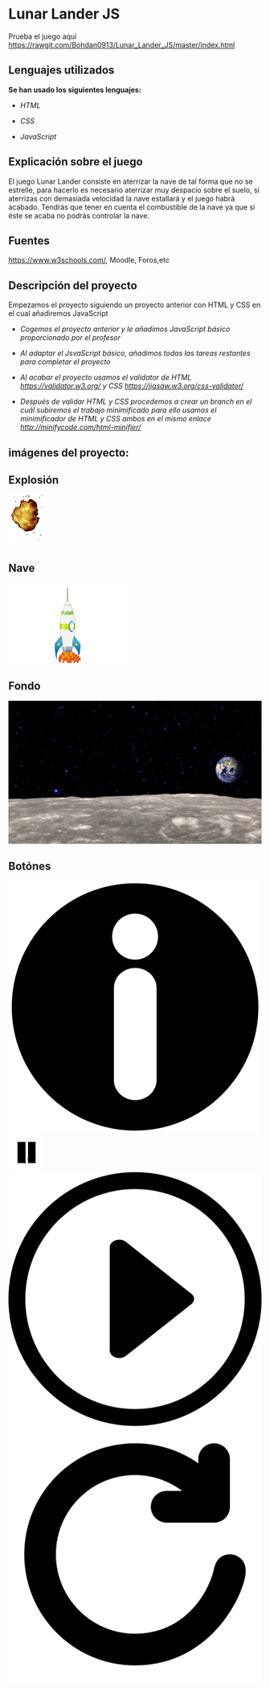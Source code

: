 # Lunar Lander JS

Prueba el juego aquí https://rawgit.com/Bohdan0913/Lunar_Lander_JS/master/index.html

## Lenguajes utilizados
**Se han usado los siguientes lenguajes:**

+ *HTML*

+ *CSS*

+ *JavaScript*

## Explicación sobre el juego

El juego Lunar Lander consiste en aterrizar la nave de tal forma que no se estrelle, para hacerlo es necesario aterrizar muy despacio sobre el suelo, si aterrizas con demasiada velocidad la nave estallará y el juego habrá acabado. Tendrás que tener en cuenta el combustible de la nave ya que si éste se acaba no podrás controlar la nave.

## Fuentes

https://www.w3schools.com/, Moodle, Foros,etc

## Descripción del proyecto

Empezamos el proyecto siguiendo un proyecto anterior con HTML y CSS en el cual añadiremos JavaScript

+ *Cogemos el proyecto anterior y le añadimos JavaScript básico proporcionado por el profesor*

+ *Al adaptar el JsvaScript básico, añadimos todas las tareas restantes para completar el proyecto*

+ *Al acabar el proyecto usamos el validator de HTML https://validator.w3.org/ y CSS https://jigsaw.w3.org/css-validator/*

+ *Después de validar HTML y CSS procedemos a crear un branch en el cuál subiremos el trabajo minimificado para ello usamos el minimificador de HTML y CSS ambos en el mismo enlace http://minifycode.com/html-minifier/*

## imágenes del proyecto:

## Explosión
![Imagen vertical](https://github.com/Bohdan0913/Lunar_Lander_JS/blob/master/img/explosion.gif) 

## Nave
![Imagen vertical](https://github.com/Bohdan0913/Lunar_Lander_JS/blob/master/img/nave.png)

## Fondo
![Imagen vertical](https://github.com/Bohdan0913/Lunar_Lander_JS/blob/master/img/fondo_espacial.jpg)

## Botónes
![Imagen vertical](https://github.com/Bohdan0913/Lunar_Lander_JS/blob/master/img/icono_menu.png)
![Imagen vertical](https://github.com/Bohdan0913/Lunar_Lander_JS/blob/master/img/icono_pausa.png)
![Imagen vertical](https://github.com/Bohdan0913/Lunar_Lander_JS/blob/master/img/icono_play.png)
![Imagen vertical](https://github.com/Bohdan0913/Lunar_Lander_JS/blob/master/img/icono_retry.png)
